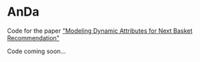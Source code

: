 # AnDa
Code for the paper ["Modeling Dynamic Attributes for Next Basket Recommendation"](https://arxiv.org/pdf/2109.11654.pdf)

Code coming soon...
